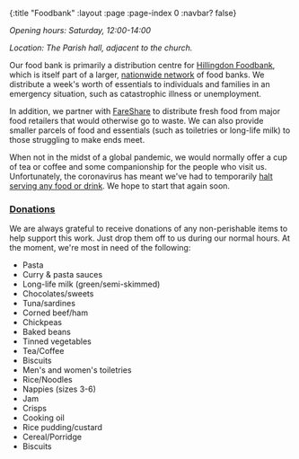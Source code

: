 {:title "Foodbank"
 :layout :page
 :page-index 0
 :navbar? false}

*Opening hours: Saturday, 12:00-14:00*

*Location: The Parish hall, adjacent to the church.*

Our food bank is primarily a distribution centre for [Hillingdon Foodbank](https://hillingdon.foodbank.org.uk/), which is itself part of a larger, [nationwide network](https://www.trusselltrust.org/) of food banks. We distribute a week's worth of essentials to individuals and families in an emergency situation, such as catastrophic illness or unemployment.

In addition, we partner with [FareShare](https://fareshare.org.uk/) to distribute fresh food from major food retailers that would otherwise go to waste. We can also provide smaller parcels of food and essentials (such as toiletries or long-life milk) to those struggling to make ends meet.

When not in the midst of a global pandemic, we would normally offer a cup of tea or coffee and some companionship for the people who visit us. Unfortunately, the coronavirus has meant we've had to temporarily [halt serving any food or drink](../../posts-output/2020-03-21-foodbank-changes/). We hope to start that again soon.

### [Donations](#donations)

We are always grateful to receive donations of any non-perishable items to help support this work. Just drop them off to us during our normal hours. At the moment, we're most in need of the following:

 * Pasta
 * Curry & pasta sauces
 * Long-life milk (green/semi-skimmed)
 * Chocolates/sweets
 * Tuna/sardines
 * Corned beef/ham
 * Chickpeas
 * Baked beans
 * Tinned vegetables
 * Tea/Coffee
 * Biscuits
 * Men's and women's toiletries
 * Rice/Noodles
 * Nappies (sizes 3-6)
 * Jam
 * Crisps
 * Cooking oil
 * Rice pudding/custard
 * Cereal/Porridge
 * Biscuits
